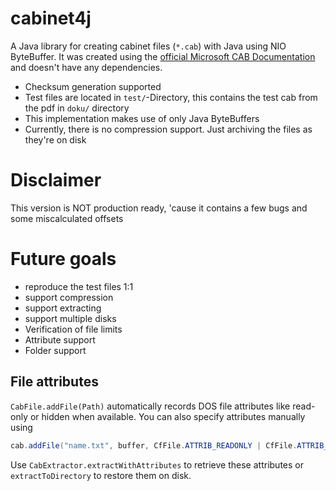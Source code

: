 # cabinet4j

A Java library for creating cabinet files (`*.cab`) with Java using NIO ByteBuffer. 
It was created using the [official Microsoft CAB Documentation](docu/%5BMS-CAB%5D.pdf) and doesn't have any dependencies.

- Checksum generation supported
- Test files are located in `test/`-Directory, this contains the test cab from the pdf in `doku/` directory
- This implementation makes use of only Java ByteBuffers
- Currently, there is no compression support. Just archiving the files as they're on disk

# Disclaimer
This version is NOT production ready, 'cause it contains a few bugs and some miscalculated offsets

# Future goals
- reproduce the test files 1:1
- support compression
- support extracting
- support multiple disks
- Verification of file limits
- Attribute support
- Folder support

## File attributes

`CabFile.addFile(Path)` automatically records DOS file attributes like read-only or hidden when available. You can also specify attributes manually using

```java
cab.addFile("name.txt", buffer, CfFile.ATTRIB_READONLY | CfFile.ATTRIB_HIDDEN);
```

Use `CabExtractor.extractWithAttributes` to retrieve these attributes or
`extractToDirectory` to restore them on disk.